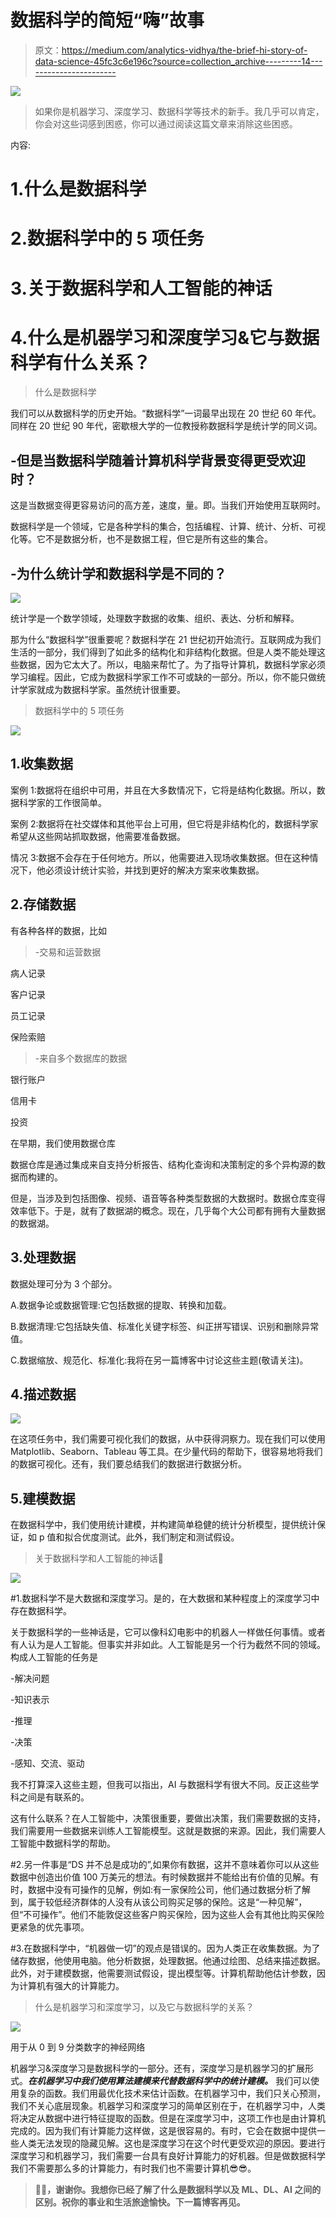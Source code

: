 # 数据科学的简短“嗨”故事

> 原文：<https://medium.com/analytics-vidhya/the-brief-hi-story-of-data-science-45fc3c6e196c?source=collection_archive---------14----------------------->

![](img/2cce2a68145633d06246ba82c51562f8.png)

> 如果你是机器学习、深度学习、数据科学等技术的新手。我几乎可以肯定，你会对这些词感到困惑，你可以通过阅读这篇文章来消除这些困惑。

内容:

# 1.什么是数据科学

# 2.数据科学中的 5 项任务

# 3.关于数据科学和人工智能的神话

# 4.什么是机器学习和深度学习&它与数据科学有什么关系？

> 什么是数据科学

我们可以从数据科学的历史开始。“数据科学”一词最早出现在 20 世纪 60 年代。同样在 20 世纪 90 年代，密歇根大学的一位教授称数据科学是统计学的同义词。

## -但是当数据科学随着计算机科学背景变得更受欢迎时？

这是当数据变得更容易访问的高方差，速度，量。即。当我们开始使用互联网时。

数据科学是一个领域，它是各种学科的集合，包括编程、计算、统计、分析、可视化等。它不是数据分析，也不是数据工程，但它是所有这些的集合。

## -为什么统计学和数据科学是不同的？

![](img/d462da738e1159982c27c02f448945d6.png)

统计学是一个数学领域，处理数字数据的收集、组织、表达、分析和解释。

那为什么“数据科学”很重要呢？数据科学在 21 世纪初开始流行。互联网成为我们生活的一部分，我们得到了如此多的结构化和非结构化数据。但是人类不能处理这些数据，因为它太大了。所以，电脑来帮忙了。为了指导计算机，数据科学家必须学习编程。因此，它成为数据科学家工作不可或缺的一部分。所以，你不能只做统计学家就成为数据科学家。虽然统计很重要。

> 数据科学中的 5 项任务

![](img/48cc977c3d895bec367420700e3263cb.png)

## 1.收集数据

案例 1:数据将在组织中可用，并且在大多数情况下，它将是结构化数据。所以，数据科学家的工作很简单。

案例 2:数据将在社交媒体和其他平台上可用，但它将是非结构化的，数据科学家希望从这些网站抓取数据，他需要准备数据。

情况 3:数据不会存在于任何地方。所以，他需要进入现场收集数据。但在这种情况下，他必须设计统计实验，并找到更好的解决方案来收集数据。

## 2.存储数据

有各种各样的数据，比如

> -交易和运营数据

病人记录

客户记录

员工记录

保险索赔

> -来自多个数据库的数据

银行账户

信用卡

投资

在早期，我们使用数据仓库

数据仓库是通过集成来自支持分析报告、结构化查询和决策制定的多个异构源的数据而构建的。

但是，当涉及到包括图像、视频、语音等各种类型数据的大数据时。数据仓库变得效率低下。于是，就有了数据湖的概念。现在，几乎每个大公司都有拥有大量数据的数据湖。

## 3.处理数据

数据处理可分为 3 个部分。

A.数据争论或数据管理:它包括数据的提取、转换和加载。

B.数据清理:它包括缺失值、标准化关键字标签、纠正拼写错误、识别和删除异常值。

C.数据缩放、规范化、标准化:我将在另一篇博客中讨论这些主题(敬请关注)。

## 4.描述数据

![](img/8ee291b239932ef6788ededbbdfa75ea.png)

在这项任务中，我们需要可视化我们的数据，从中获得洞察力。现在我们可以使用 Matplotlib、Seaborn、Tableau 等工具。在少量代码的帮助下，很容易地将我们的数据可视化。还有，我们要总结我们的数据进行数据分析。

## 5.建模数据

在数据科学中，我们使用统计建模，并构建简单稳健的统计分析模型，提供统计保证，如 p 值和拟合优度测试。此外，我们制定和测试假设。

> 关于数据科学和人工智能的神话🤖

![](img/23523bda267f6fb3ffe3a4b7ebd6577b.png)

#1.数据科学不是大数据和深度学习。是的，在大数据和某种程度上的深度学习中存在数据科学。

关于数据科学的一些神话是，它可以像科幻电影中的机器人一样做任何事情。或者有人认为是人工智能。但事实并非如此。人工智能是另一个行为截然不同的领域。构成人工智能的任务是

-解决问题

-知识表示

-推理

-决策

-感知、交流、驱动

我不打算深入这些主题，但我可以指出，AI 与数据科学有很大不同。反正这些学科之间是有联系的。

这有什么联系？在人工智能中，决策很重要，要做出决策，我们需要数据的支持，我们需要用一些数据来训练人工智能模型。这就是数据的来源。因此，我们需要人工智能中数据科学的帮助。

#2.另一件事是“DS 并不总是成功的”,如果你有数据，这并不意味着你可以从这些数据中创造出价值 100 万美元的想法。有时候数据并不能给出有价值的见解。有时，数据中没有可操作的见解，例如:有一家保险公司，他们通过数据分析了解到，属于较低经济群体的人没有从该公司购买足够的保险。这是“一种见解”，但“不可操作”。他们不能敦促这些客户购买保险，因为这些人会有其他比购买保险更紧急的优先事项。

#3.在数据科学中，“机器做一切”的观点是错误的。因为人类正在收集数据。为了储存数据，他使用电脑。他分析数据，处理数据。他通过绘图、总结来描述数据。此外，对于建模数据，他需要测试假设，提出模型等。计算机帮助他估计参数，因为计算机有强大的计算能力。

> 什么是机器学习和深度学习，以及它与数据科学的关系？

![](img/5b24e989b9eb0a3d9a42190cafb2d248.png)

用于从 0 到 9 分类数字的神经网络

机器学习&深度学习是数据科学的一部分。还有，深度学习是机器学习的扩展形式。***在机器学习中我们使用算法建模来代替数据科学中的统计建模。*** 我们可以使用复杂的函数。我们用最优化技术来估计函数。在机器学习中，我们只关心预测，我们不关心底层现象。机器学习和深度学习的简单区别在于，在机器学习中，人类将决定从数据中进行特征提取的函数。但是在深度学习中，这项工作也是由计算机完成的。因为我们有计算能力这样做，这是很容易的。有时，它会在数据中提供一些人类无法发现的隐藏见解。这也是深度学习在这个时代更受欢迎的原因。要进行深度学习和机器学习，我们需要一台具有良好计算能力的好机器。但是做数据科学我们不需要那么多的计算能力，有时我们也不需要计算机😎😎。

> **💛🧡，谢谢你。我想你已经了解了什么是数据科学以及 ML、DL、AI 之间的区别。祝你的事业和生活旅途愉快。下一篇博客再见。**